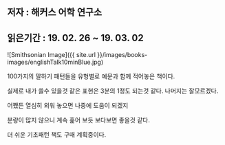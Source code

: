 ## 저자 :  해커스 어학 연구소

## 읽은기간 : 19. 02. 26 ~ 19. 03. 02

![Smithsonian Image]({{ site.url }}/images/books-images/englishTalk10minBlue.jpg)

100가지의 말하기 패턴들을 유형별로 예문과 함께 적어놓은 책이다.

실제로 내가 쓸수 있을것 같은 표현은 3분의 1정도 되는것 같다. 나머지는 잘모르겠다.

어쨌든 열심히 외워 놓으면 나중에 도움이 되겠지

분량이 많지 않으니 계속 훑어 보듯 보다보면 좋을것 같다.

더 쉬운 기초패턴 책도 구매 계획중이다.
